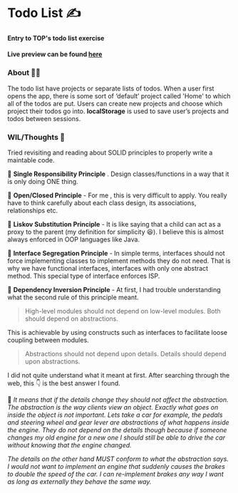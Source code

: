 # Todo List ✍️
#### Entry to TOP's todo list exercise
#### Live preview can be found <a href="https://fatrixienicolieopetina.github.io/todo-list/">here</a>

### About 👨‍🏫
The todo list have projects or separate lists of todos. When a user first opens the app, there is some sort of ‘default’ project called 'Home' to which all of the todos are put. Users can create new projects and choose which project their todos go into. **localStorage** is used to save user’s projects and todos between sessions.


### WIL/Thoughts 🤔
Tried revisiting and reading about SOLID principles to properly write a maintable code. 


📌 **Single Responsibility Principle** . Design classes/functions in a way that it is only doing ONE thing.

📌 **Open/Closed Principle** - For me , this is very difficult to apply. You really have to think carefully about each class design, its associations, relationships etc.

📌 **Liskov Substitution Principle** - It is like saying that a child can act as a proxy to the parent (my definition for simplicity 😆). I believe this is almost always enforced in OOP languages like Java.

📌  **Interface Segregation Principle** - In simple terms, interfaces should not force implementing classes to implement methods they do not need. That is why we have functional interfaces, interfaces with only one abstract method. This special type of interface enforces ISP.

📌 **Dependency Inversion Principle** - At first, I had trouble understanding what the second rule of this principle meant.
> High-level modules should not depend on low-level modules.  Both should depend on abstractions. 

This is achievable by using constructs such as interfaces to facilitate loose coupling between modules. 

> Abstractions should not depend upon details.  Details should depend upon abstractions.

I did not quite understand what it meant at first. After searching through the web, this 👇 is the best answer I found.

🥇 <em>It means that if the details change they should not affect the abstraction. The abstraction is the way clients view an object. Exactly what goes on inside the object is not important. Lets take a car for example, the pedals and steering wheel and gear lever are abstractions of what happens inside the engine. They do not depend on the details though because if someone changes my old engine for a new one I should still be able to drive the car without knowing that the engine changed.

The details on the other hand MUST conform to what the abstraction says. I would not want to implement an engine that suddenly causes the brakes to double the speed of the car. I can re-implement brakes any way I want as long as externally they behave the same way.</em>

